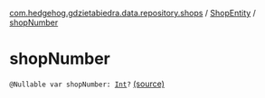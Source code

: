 [com.hedgehog.gdzietabiedra.data.repository.shops](../index.md) / [ShopEntity](index.md) / [shopNumber](./shop-number.md)

# shopNumber

`@Nullable var shopNumber: `[`Int`](https://kotlinlang.org/api/latest/jvm/stdlib/kotlin/-int/index.html)`?` [(source)](https://github.com/asvid/GdzieTaBiedra/tree/master/app/src/main/java/com/hedgehog/gdzietabiedra/data/repository/shops/ShopEntity.kt#L16)